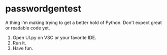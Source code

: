 # passwordgentest
A thing I'm making trying to get a better hold of Python. Don't expect great or readable code yet.
1. Open UI.py on VSC or your favorite IDE.
2. Run it.
3. Have fun.
